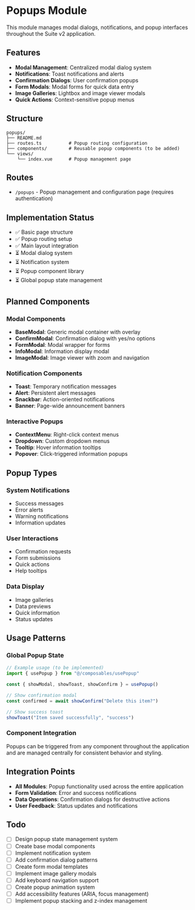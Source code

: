 # Popups Module

This module manages modal dialogs, notifications, and popup interfaces throughout the Suite v2 application.

## Features

- **Modal Management**: Centralized modal dialog system
- **Notifications**: Toast notifications and alerts
- **Confirmation Dialogs**: User confirmation popups
- **Form Modals**: Modal forms for quick data entry
- **Image Galleries**: Lightbox and image viewer modals
- **Quick Actions**: Context-sensitive popup menus

## Structure

```
popups/
├── README.md
├── routes.ts          # Popup routing configuration
├── components/        # Reusable popup components (to be added)
└── views/
    └── index.vue      # Popup management page
```

## Routes

- `/popups` - Popup management and configuration page (requires authentication)

## Implementation Status

- ✅ Basic page structure
- ✅ Popup routing setup
- ✅ Main layout integration
- ⏳ Modal dialog system
- ⏳ Notification system
- ⏳ Popup component library
- ⏳ Global popup state management

## Planned Components

### Modal Components

- **BaseModal**: Generic modal container with overlay
- **ConfirmModal**: Confirmation dialog with yes/no options
- **FormModal**: Modal wrapper for forms
- **InfoModal**: Information display modal
- **ImageModal**: Image viewer with zoom and navigation

### Notification Components

- **Toast**: Temporary notification messages
- **Alert**: Persistent alert messages
- **Snackbar**: Action-oriented notifications
- **Banner**: Page-wide announcement banners

### Interactive Popups

- **ContextMenu**: Right-click context menus
- **Dropdown**: Custom dropdown menus
- **Tooltip**: Hover information tooltips
- **Popover**: Click-triggered information popups

## Popup Types

### System Notifications

- Success messages
- Error alerts
- Warning notifications
- Information updates

### User Interactions

- Confirmation requests
- Form submissions
- Quick actions
- Help tooltips

### Data Display

- Image galleries
- Data previews
- Quick information
- Status updates

## Usage Patterns

### Global Popup State

```typescript
// Example usage (to be implemented)
import { usePopup } from "@/composables/usePopup"

const { showModal, showToast, showConfirm } = usePopup()

// Show confirmation modal
const confirmed = await showConfirm("Delete this item?")

// Show success toast
showToast("Item saved successfully", "success")
```

### Component Integration

Popups can be triggered from any component throughout the application and are managed centrally for consistent behavior and styling.

## Integration Points

- **All Modules**: Popup functionality used across the entire application
- **Form Validation**: Error and success notifications
- **Data Operations**: Confirmation dialogs for destructive actions
- **User Feedback**: Status updates and notifications

## Todo

- [ ] Design popup state management system
- [ ] Create base modal components
- [ ] Implement notification system
- [ ] Add confirmation dialog patterns
- [ ] Create form modal templates
- [ ] Implement image gallery modals
- [ ] Add keyboard navigation support
- [ ] Create popup animation system
- [ ] Add accessibility features (ARIA, focus management)
- [ ] Implement popup stacking and z-index management
